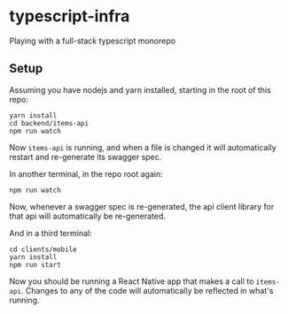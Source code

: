# typescript-infra
Playing with a full-stack typescript monorepo

## Setup
Assuming you have nodejs and yarn installed, starting in the root of this repo:
```
yarn install
cd backend/items-api
npm run watch
```
Now `items-api` is running, and when a file is changed it will automatically restart and re-generate its swagger spec.

In another terminal, in the repo root again:
```
npm run watch
```
Now, whenever a swagger spec is re-generated, the api client library for that api will automatically be re-generated.

And in a third terminal:
```
cd clients/mobile
yarn install
npm run start
```
Now you should be running a React Native app that makes a call to `items-api`. Changes to any of the code will automatically be reflected in what's running.
